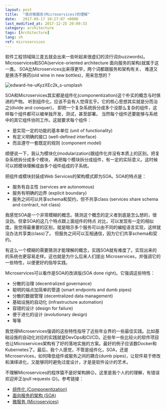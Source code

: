 ```yaml
---
layout: post
title:  "我对微服务(Microservices)的理解"
date:   2017-09-17 10:27:07 +0000
last_modified_at: 2017-12-25 20:09:33
category: architecture
tags: [Architecture]
lang: zh
ref: microservices
---
```


软件工程领域隔三差五就会出来一些听起来很虚幻的流行词(buzzwords)。
Microservices和SOA(service-oriented architecture 面向服务的架构)就属于这一类。
SOA比Microservices出来得更早，两个词都跟服务和架构有关，
难道又是换汤不换药(old wine in new bottles)，用来忽悠的？

![edward-he-uKyzXEc2k_s-unsplash](https://user-images.githubusercontent.com/15970333/82702630-a3691880-9c72-11ea-9e00-66772fd34b83.jpg "Modern architecture -- photo by Edward He on Unsplash")

SOA和Microservices其实都是组件化(componentization)这个朴实的概念与时俱进的产物。
听到组件化，应该不会有人觉得玄乎。它的核心思想其实就是分而治之(divide and conquer)，
即把一个复杂系统拆分成多个没那么复杂的组件，这样每个组件都可以被单独开发，测试，甚至部署。
当然每个组件还要能够与系统中的其它组件协同工作。这就要求每个组件：

- 是实现一定的功能的基本单位 (unit of functionality)
- 有定义明确的接口 (well-defined interface)
- 而且遵守一套既定的规则 (component model)

顺便说一下，我认为模块化(modularization)跟组件化并没有本质上的区别。把复杂系统拆分成多个模块，
再把每个模块拆分成组件，有一定的实际意义。这时候可以把模块理解成由多个组件组成的子系统。

把组件或模块封装成Web Services的架构模式即为SOA。SOA的特点是：

- 服务有自主性 (services are autonomous)
- 服务有明确的边界 (explicit boundary)
- 服务之间可以共享schema和契约，但不共享class (services share schema and contract, not class)

我感觉SOA是一个非常模糊的概念。猜测这个概念的定义者到底是怎么想的，很没劲。但拿SOA的这几个特点跟上面组件的特点
对比，可以发现有一定的相似度。我觉得最重要的区别，就是暗示多个服务可以由不同的编程语言实现，这样就没办法共享类(class)了。
但服务之间可以互相通信，因为它们共享schema和契约。

有这么一个模糊的需要猜测才能理解的概念，实践SOA就有难度了。实现出来的的系统也更容易走样。这也就是为什么后来人们提出
Microservices，并强调它的一些特性，以便更好的指导实践。

Microservices可以看作是SOA的改进版(SOA done right)。它强调这些特性：

- 分散的治理 (decentralized governance)
- 聪明的端点加简单的管道 (smart endpoints and dumb pipes)
- 分散的数据管理 (decentralized data management)
- 基础设施的自动化 (infrastructure automation)
- 容错的设计 (design for failure)
- 便于进化的设计 (evolutionary design)
- 等等

我觉得Microservices强调的这些特性指导了近些年业界的一些最佳实践。比如基础设施的自动化对应的实践就是DevOps和CI/CD。近些年一些比较火的软件项目也让Microservices架构有了好的落地实施的方案。最好的例子应该数Docker和Kubernetes了。最后，我个人感觉，不管是组件化，SOA，还是Microservices，如何降低组件或服务之间的耦合(dumb pipes)，让软件易于修改和演绎进化，又能够同时避免过度设计，才是是软件设计的艺术。

不理解Microservices的程序猿不是好架构狮:wink:。这里是我个人的的理解，有错误欢迎斧正(pull requests :wink:)。参考链接：

- [组件化 (Componentization)](http://blogs.windriver.com/koning/2006/09/components.html)
- [面向服务的架构 (SOA)](https://stackoverflow.com/a/25625813)
- [微服务 (Microservices)](https://martinfowler.com/articles/microservices.html)
